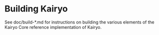 Building Kairyo
================

See doc/build-*.md for instructions on building the various
elements of the Kairyo Core reference implementation of Kairyo.
